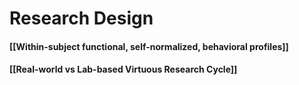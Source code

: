 # Research Design

#### [[Within-subject functional, self-normalized, behavioral profiles]]
#### [[Real-world vs Lab-based Virtuous Research Cycle]]
